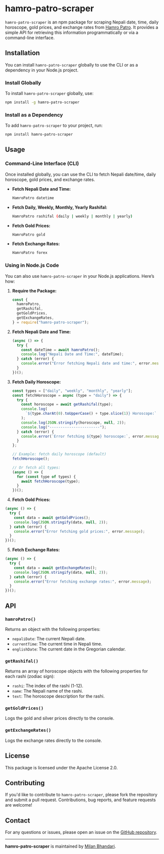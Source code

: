 # hamro-patro-scraper

`hamro-patro-scraper` is an npm package for scraping Nepali date, time, daily horoscope, gold prices, and exchange rates from [Hamro Patro](https://www.hamropatro.com/). It provides a simple API for retrieving this information programmatically or via a command-line interface.

## Installation

You can install `hamro-patro-scraper` globally to use the CLI or as a dependency in your Node.js project.

### Install Globally

To install `hamro-patro-scraper` globally, use:

```bash
npm install -g hamro-patro-scraper
```

### Install as a Dependency

To add `hamro-patro-scraper` to your project, run:

```bash
npm install hamro-patro-scraper
```

## Usage

### Command-Line Interface (CLI)

Once installed globally, you can use the CLI to fetch Nepali date/time, daily horoscope, gold prices, and exchange rates.

- **Fetch Nepali Date and Time:**

  ```bash
  HamroPatro datetime
  ```

- **Fetch Daily, Weekly, Monthly, Yearly Rashifal:**

  ```bash
  HamroPatro rashifal (daily | weekly | monthly | yearly)
  ```

- **Fetch Gold Prices:**

  ```bash
  HamroPatro gold
  ```

- **Fetch Exchange Rates:**

  ```bash
  HamroPatro forex
  ```

### Using in Node.js Code

You can also use `hamro-patro-scraper` in your Node.js applications. Here’s how:

1. **Require the Package:**

   ```javascript
   const {
     hamroPatro,
     getRashifal,
     getGoldPrices,
     getExchangeRates,
   } = require("hamro-patro-scraper");
   ```

2. **Fetch Nepali Date and Time:**

   ```javascript
   (async () => {
     try {
       const dateTime = await hamroPatro();
       console.log("Nepali Date and Time:", dateTime);
     } catch (error) {
       console.error("Error fetching Nepali date and time:", error.message);
     }
   })();
   ```

3. **Fetch Daily Horoscope:**

   ```javascript
   const types = ["daily", "weekly", "monthly", "yearly"];
   const fetchHoroscope = async (type = "daily") => {
     try {
       const horoscope = await getRashifal(type);
       console.log(
         `${type.charAt(0).toUpperCase() + type.slice(1)} Horoscope:`
       );
       console.log(JSON.stringify(horoscope, null, 2));
       console.log("-----------------------");
     } catch (error) {
       console.error(`Error fetching ${type} horoscope:`, error.message);
     }
   };

   // Example: fetch daily horoscope (default)
   fetchHoroscope();

   // Or fetch all types:
   (async () => {
     for (const type of types) {
       await fetchHoroscope(type);
     }
   })();
   ```

4. **Fetch Gold Prices:**

```javascript
(async () => {
  try {
    const data = await getGoldPrices();
    console.log(JSON.stringify(data, null, 2));
  } catch (error) {
    console.error("Error fetching gold prices:", error.message);
  }
})();
```

5. **Fetch Exchange Rates:**

```javascript
(async () => {
  try {
    const data = await getExchangeRates();
    console.log(JSON.stringify(data, null, 2));
  } catch (error) {
    console.error("Error fetching exchange rates:", error.message);
  }
})();
```

## API

### `hamroPatro()`

Returns an object with the following properties:

- `nepaliDate`: The current Nepali date.
- `currentTime`: The current time in Nepali time.
- `englishDate`: The current date in the Gregorian calendar.

### `getRashifal()`

Returns an array of horoscope objects with the following properties for each rashi (zodiac sign):

- `rashi`: The index of the rashi (1-12).
- `name`: The Nepali name of the rashi.
- `text`: The horoscope description for the rashi.

### `getGoldPrices()`

Logs the gold and silver prices directly to the console.

### `getExchangeRates()`

Logs the exchange rates directly to the console.

## License

This package is licensed under the Apache License 2.0.

## Contributing

If you'd like to contribute to `hamro-patro-scraper`, please fork the repository and submit a pull request. Contributions, bug reports, and feature requests are welcome!

## Contact

For any questions or issues, please open an issue on the [GitHub repository](https://github.com/milancodess/hamro-patro-scraper).

---

**hamro-patro-scraper** is maintained by [Milan Bhandari](https://github.com/milancodess).
